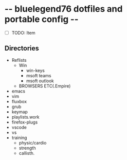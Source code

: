 # -- bluelegend76 dotfiles and portable config --

- [ ] TODO: Item

## Directories
- Reflists
  - Win
    - win-keys
    - msoft teams
    - msoft outlook
  - BROWSERS ETC(.Empire)
- emacs
- vim
- fluxbox
- grub
- keymap
- playlists.work
- firefox-plugs
- vscode
- vs
- training
  - physic/cardio
  - strength
  - callisth.

